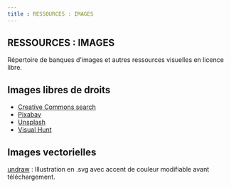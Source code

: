 ```yaml
---
title : RESSOURCES : IMAGES
---
```


## RESSOURCES : IMAGES

Répertoire de banques d'images et autres ressources visuelles en licence libre.

## Images libres de droits
- [Creative Commons search](https://search.creativecommons.org)
- [Pixabay](https://pixabay.com/fr)
- [Unsplash](https://unsplash.com)
- [Visual Hunt](https://visualhunt.com)

## Images vectorielles
[undraw](https://undraw.co/illustrations) : Illustration en .svg avec accent de couleur modifiable avant téléchargement.
